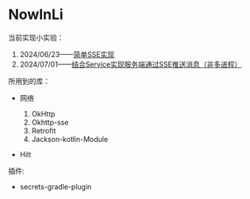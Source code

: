 # NowInLi

当前实现小实验：
1. 2024/06/23——[简单SSE实现](https://github.com/YeMengLiChou/NowInLi/tree/main/app/src/main/java/cn/li/nowinli/sse/common)
2. 2024/07/01——[结合Service实现服务端通过SSE推送消息（非多进程）](https://github.com/YeMengLiChou/NowInLi/tree/main/app/src/main/java/cn/li/nowinli/sse/service)


所用到的库：
- 网络
  1. OkHttp
  2. Okhttp-sse
  3. Retrofit
  4. Jackson-kotlin-Module

- Hilt

插件:
- secrets-gradle-plugin